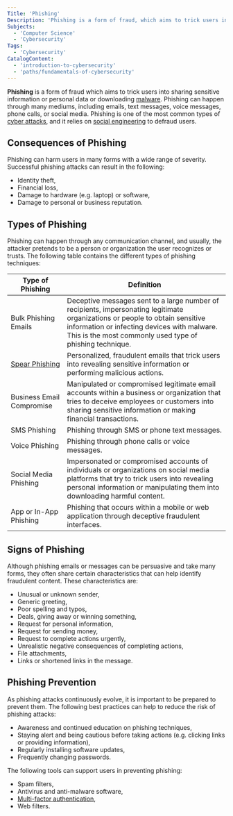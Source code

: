 ```yaml
---
Title: 'Phishing'
Description: 'Phishing is a form of fraud, which aims to trick users into sharing sensitive information or personal data or downloading malware.'
Subjects:
  - 'Computer Science'
  - 'Cybersecurity'
Tags:
  - 'Cybersecurity'
CatalogContent:
  - 'introduction-to-cybersecurity'
  - 'paths/fundamentals-of-cybersecurity'
---
```


**Phishing** is a form of fraud which aims to trick users into sharing sensitive information or personal data or downloading [malware](https://www.codecademy.com/resources/docs/cybersecurity/malware). Phishing can happen through many mediums, including emails, text messages, voice messages, phone calls, or social media. Phishing is one of the most common types of [cyber attacks](https://www.codecademy.com/resources/docs/cybersecurity/cyber-attack), and it relies on [social engineering](https://www.codecademy.com/resources/docs/cybersecurity/social-engineering) to defraud users.

## Consequences of Phishing

Phishing can harm users in many forms with a wide range of severity. Successful phishing attacks can result in the following:

- Identity theft,
- Financial loss,
- Damage to hardware (e.g. laptop) or software,
- Damage to personal or business reputation.

## Types of Phishing

Phishing can happen through any communication channel, and usually, the attacker pretends to be a person or organization the user recognizes or trusts. The following table contains the different types of phishing techniques:

| Type of Phishing                                                                                      | Definition                                                                                                                                                                                                                              |
| ----------------------------------------------------------------------------------------------------- | --------------------------------------------------------------------------------------------------------------------------------------------------------------------------------------------------------------------------------------- |
| Bulk Phishing Emails                                                                                  | Deceptive messages sent to a large number of recipients, impersonating legitimate organizations or people to obtain sensitive information or infecting devices with malware. This is the most commonly used type of phishing technique. |
| [Spear Phishing](https://www.codecademy.com/resources/docs/cybersecurity/cyber-attack/spear-phishing) | Personalized, fraudulent emails that trick users into revealing sensitive information or performing malicious actions.                                                                                                                  |
| Business Email Compromise                                                                             | Manipulated or compromised legitimate email accounts within a business or organization that tries to deceive employees or customers into sharing sensitive information or making financial transactions.                                |
| SMS Phishing                                                                                          | Phishing through SMS or phone text messages.                                                                                                                                                                                            |
| Voice Phishing                                                                                        | Phishing through phone calls or voice messages.                                                                                                                                                                                         |
| Social Media Phishing                                                                                 | Impersonated or compromised accounts of individuals or organizations on social media platforms that try to trick users into revealing personal information or manipulating them into downloading harmful content.                       |
| App or In-App Phishing                                                                                | Phishing that occurs within a mobile or web application through deceptive fraudulent interfaces.                                                                                                                                        |

## Signs of Phishing

Although phishing emails or messages can be persuasive and take many forms, they often share certain characteristics that can help identify fraudulent content. These characteristics are:

- Unusual or unknown sender,
- Generic greeting,
- Poor spelling and typos,
- Deals, giving away or winning something,
- Request for personal information,
- Request for sending money,
- Request to complete actions urgently,
- Unrealistic negative consequences of completing actions,
- File attachments,
- Links or shortened links in the message.

## Phishing Prevention

As phishing attacks continuously evolve, it is important to be prepared to prevent them. The following best practices can help to reduce the risk of phishing attacks:

- Awareness and continued education on phishing techniques,
- Staying alert and being cautious before taking actions (e.g. clicking links or providing information),
- Regularly installing software updates,
- Frequently changing passwords.

The following tools can support users in preventing phishing:

- Spam filters,
- Antivirus and anti-malware software,
- [Multi-factor authentication](https://www.codecademy.com/resources/docs/cybersecurity/multi-factor-authentication),
- Web filters.
